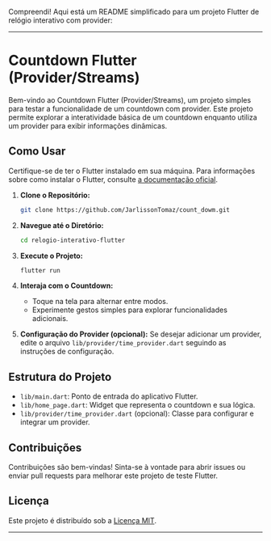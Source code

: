 Compreendi! Aqui está um README simplificado para um projeto Flutter de relógio interativo com provider:

---

# Countdown Flutter (Provider/Streams)

Bem-vindo ao Countdown Flutter (Provider/Streams), um projeto simples para testar a funcionalidade de um countdown com provider. Este projeto permite explorar a interatividade básica de um countdown enquanto utiliza um provider para exibir informações dinâmicas.

## Como Usar

Certifique-se de ter o Flutter instalado em sua máquina. Para informações sobre como instalar o Flutter, consulte [a documentação oficial](https://flutter.dev/docs/get-started/install).

1. **Clone o Repositório:**
   ```bash
   git clone https://github.com/JarlissonTomaz/count_dowm.git
   ```

2. **Navegue até o Diretório:**
   ```bash
   cd relogio-interativo-flutter
   ```

3. **Execute o Projeto:**
   ```bash
   flutter run
   ```

4. **Interaja com o Countdown:**
   - Toque na tela para alternar entre modos.
   - Experimente gestos simples para explorar funcionalidades adicionais.

5. **Configuração do Provider (opcional):**
   Se desejar adicionar um provider, edite o arquivo `lib/provider/time_provider.dart` seguindo as instruções de configuração.

## Estrutura do Projeto

- `lib/main.dart`: Ponto de entrada do aplicativo Flutter.
- `lib/home_page.dart`: Widget que representa o countdown e sua lógica.
- `lib/provider/time_provider.dart` (opcional): Classe para configurar e integrar um provider.

## Contribuições

Contribuições são bem-vindas! Sinta-se à vontade para abrir issues ou enviar pull requests para melhorar este projeto de teste Flutter.

## Licença

Este projeto é distribuído sob a [Licença MIT](LICENSE).

---

